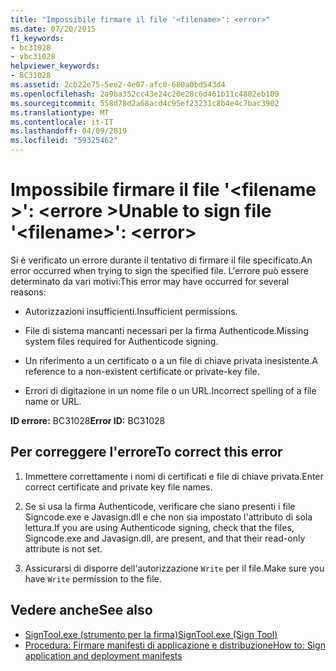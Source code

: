 ```yaml
---
title: "Impossibile firmare il file '<filename>': <error>"
ms.date: 07/20/2015
f1_keywords:
- bc31028
- vbc31028
helpviewer_keywords:
- BC31028
ms.assetid: 2cb22e75-5ee2-4e07-afc0-680a0bd543d4
ms.openlocfilehash: 2a9ba352cc43e24c20e28c6d461b11c4802eb109
ms.sourcegitcommit: 558d78d2a68acd4c95ef23231c8b4e4c7bac3902
ms.translationtype: MT
ms.contentlocale: it-IT
ms.lasthandoff: 04/09/2019
ms.locfileid: "59325462"
---
```

# <a name="unable-to-sign-file-filename-error"></a><span data-ttu-id="5a1c5-102">Impossibile firmare il file '\<filename >': \<errore ></span><span class="sxs-lookup"><span data-stu-id="5a1c5-102">Unable to sign file '\<filename>': \<error></span></span>
<span data-ttu-id="5a1c5-103">Si è verificato un errore durante il tentativo di firmare il file specificato.</span><span class="sxs-lookup"><span data-stu-id="5a1c5-103">An error occurred when trying to sign the specified file.</span></span> <span data-ttu-id="5a1c5-104">L'errore può essere determinato da vari motivi:</span><span class="sxs-lookup"><span data-stu-id="5a1c5-104">This error may have occurred for several reasons:</span></span>  
  
-   <span data-ttu-id="5a1c5-105">Autorizzazioni insufficienti.</span><span class="sxs-lookup"><span data-stu-id="5a1c5-105">Insufficient permissions.</span></span>  
  
-   <span data-ttu-id="5a1c5-106">File di sistema mancanti necessari per la firma Authenticode.</span><span class="sxs-lookup"><span data-stu-id="5a1c5-106">Missing system files required for Authenticode signing.</span></span>  
  
-   <span data-ttu-id="5a1c5-107">Un riferimento a un certificato o a un file di chiave privata inesistente.</span><span class="sxs-lookup"><span data-stu-id="5a1c5-107">A reference to a non-existent certificate or private-key file.</span></span>  
  
-   <span data-ttu-id="5a1c5-108">Errori di digitazione in un nome file o un URL.</span><span class="sxs-lookup"><span data-stu-id="5a1c5-108">Incorrect spelling of a file name or URL.</span></span>  
  
 <span data-ttu-id="5a1c5-109">**ID errore:** BC31028</span><span class="sxs-lookup"><span data-stu-id="5a1c5-109">**Error ID:** BC31028</span></span>  
  
## <a name="to-correct-this-error"></a><span data-ttu-id="5a1c5-110">Per correggere l'errore</span><span class="sxs-lookup"><span data-stu-id="5a1c5-110">To correct this error</span></span>  
  
1. <span data-ttu-id="5a1c5-111">Immettere correttamente i nomi di certificati e file di chiave privata.</span><span class="sxs-lookup"><span data-stu-id="5a1c5-111">Enter correct certificate and private key file names.</span></span>  
  
2. <span data-ttu-id="5a1c5-112">Se si usa la firma Authenticode, verificare che siano presenti i file Signcode.exe e Javasign.dll e che non sia impostato l'attributo di sola lettura.</span><span class="sxs-lookup"><span data-stu-id="5a1c5-112">If you are using Authenticode signing, check that the files, Signcode.exe and Javasign.dll, are present, and that their read-only attribute is not set.</span></span>  
  
3. <span data-ttu-id="5a1c5-113">Assicurarsi di disporre dell'autorizzazione `Write` per il file.</span><span class="sxs-lookup"><span data-stu-id="5a1c5-113">Make sure you have `Write` permission to the file.</span></span>  
  
## <a name="see-also"></a><span data-ttu-id="5a1c5-114">Vedere anche</span><span class="sxs-lookup"><span data-stu-id="5a1c5-114">See also</span></span>

- [<span data-ttu-id="5a1c5-115">SignTool.exe (strumento per la firma)</span><span class="sxs-lookup"><span data-stu-id="5a1c5-115">SignTool.exe (Sign Tool)</span></span>](../../framework/tools/signtool-exe.md)
- [<span data-ttu-id="5a1c5-116">Procedura: Firmare manifesti di applicazione e distribuzione</span><span class="sxs-lookup"><span data-stu-id="5a1c5-116">How to: Sign application and deployment manifests</span></span>](/visualstudio/ide/how-to-sign-application-and-deployment-manifests)
